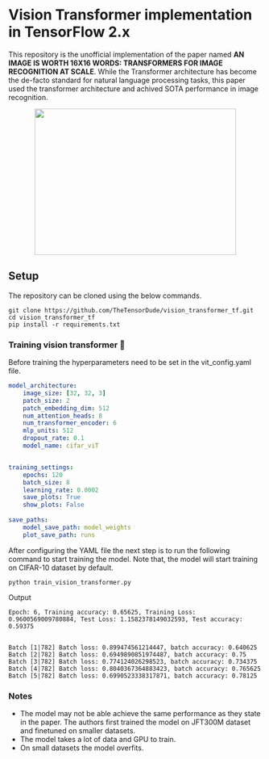 
# Vision Transformer implementation in TensorFlow 2.x

This repository is the unofficial implementation of the paper named 
**AN IMAGE IS WORTH 16X16 WORDS:
TRANSFORMERS FOR IMAGE RECOGNITION AT SCALE**. While the Transformer architecture has become the de-facto standard for natural
language processing tasks, this paper used the transformer architecture and achived SOTA performance in image recognition.

<div align="center">
    <img src="https://production-media.paperswithcode.com/methods/Screen_Shot_2021-01-26_at_9.43.31_PM_uI4jjMq.png" width="400" height = "290">
</div>

## Setup
The repository can be cloned using the below commands.


```
git clone https://github.com/TheTensorDude/vision_transformer_tf.git
cd vision_transformer_tf
pip install -r requirements.txt
```


### Training vision transformer :metal:
Before training the hyperparameters need to be set in the vit_config.yaml file.

```yaml 
model_architecture:
    image_size: [32, 32, 3]
    patch_size: 2
    patch_embedding_dim: 512
    num_attention_heads: 8
    num_transformer_encoder: 6
    mlp_units: 512
    dropout_rate: 0.1
    model_name: cifar_viT


training_settings:
    epochs: 120
    batch_size: 8
    learning_rate: 0.0002 
    save_plots: True
    show_plots: False
    
save_paths:
    model_save_path: model_weights
    plot_save_path: runs
```
After configuring the YAML file the next step is to run the following command to start training the model. Note that, the model will start training on CIFAR-10 dataset by default.
```
python train_vision_transformer.py
```

Output 

```
Epoch: 6, Training accuracy: 0.65625, Training Loss: 0.9600569009780884, Test Loss: 1.1582378149032593, Test accuracy: 0.59375


Batch [1|782] Batch loss: 0.899474561214447, batch accuracy: 0.640625
Batch [2|782] Batch loss: 0.6949890851974487, batch accuracy: 0.75
Batch [3|782] Batch loss: 0.774124026298523, batch accuracy: 0.734375
Batch [4|782] Batch loss: 0.8040367364883423, batch accuracy: 0.765625
Batch [5|782] Batch loss: 0.6990523338317871, batch accuracy: 0.78125
```

### Notes
- The model may not be able achieve the same performance as they state in the paper. The authors first trained the model on JFT300M dataset and finetuned on smaller datasets.
- The model takes a lot of data and GPU to train.
- On small datasets the model overfits.
